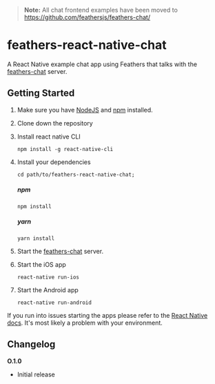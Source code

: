 > __Note:__ All chat frontend examples have been moved to https://github.com/feathersjs/feathers-chat/

# feathers-react-native-chat

A React Native example chat app using Feathers that talks with the [feathers-chat](https://github.com/feathersjs/feathers-chat) server.

## Getting Started

1. Make sure you have [NodeJS](https://nodejs.org/) and [npm](https://www.npmjs.com/) installed.

2. Clone down the repository

3. Install react native CLI

    ```
    npm install -g react-native-cli
    ```

4. Install your dependencies
   
    ```
    cd path/to/feathers-react-native-chat;
    ```
    
    ##### npm
    ```
    npm install
    ```
    ##### yarn
    ```
    yarn install
    ```

5. Start the [feathers-chat](https://github.com/feathersjs/feathers-chat) server.

6. Start the iOS app

    ```
    react-native run-ios
    ```

7. Start the Android app

    ```
    react-native run-android
    ```

If you run into issues starting the apps please refer to the [React Native docs](https://facebook.github.io/react-native/docs/getting-started.html). It's most likely a problem with your environment.

## Changelog

__O.1.0__

- Initial release
